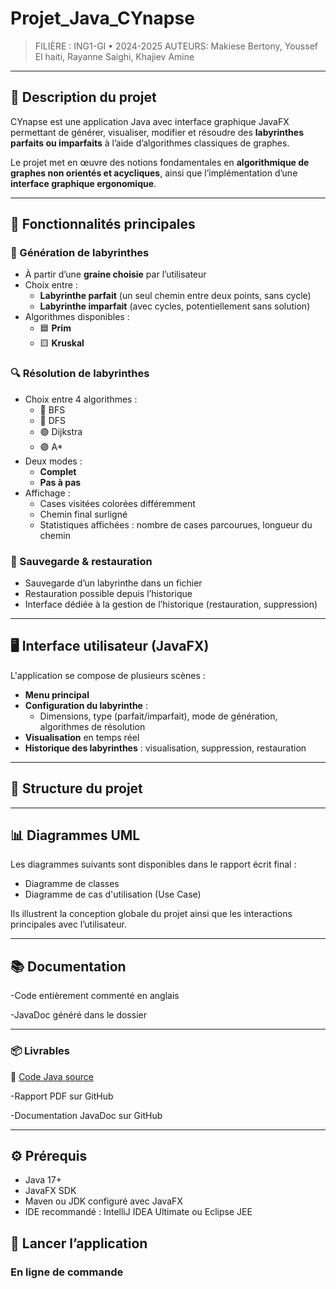 # Projet_Java_CYnapse

> FILIÈRE : ING1-GI • 2024-2025
> AUTEURS: Makiese Bertony, Youssef El haiti, Rayanne Saighi, Khajiev Amine

---

## 📌 Description du projet

CYnapse est une application Java avec interface graphique JavaFX permettant de générer, visualiser, modifier et résoudre des **labyrinthes parfaits ou imparfaits** à l’aide d’algorithmes classiques de graphes.

Le projet met en œuvre des notions fondamentales en **algorithmique de graphes non orientés et acycliques**, ainsi que l’implémentation d’une **interface graphique ergonomique**.

---

## 🚀 Fonctionnalités principales

### 🔧 Génération de labyrinthes
- À partir d’une **graine choisie** par l’utilisateur
- Choix entre :
  - **Labyrinthe parfait** (un seul chemin entre deux points, sans cycle)
  - **Labyrinthe imparfait** (avec cycles, potentiellement sans solution)
- Algorithmes disponibles :
  - 🟦 **Prim**
  - 🟨 **Kruskal**

### 🔍 Résolution de labyrinthes
- Choix entre 4 algorithmes :
  - 🔵 BFS
  - 🔴 DFS
  - 🟢 Dijkstra
  - 🟣 A*
- Deux modes :
  - **Complet**
  - **Pas à pas**
- Affichage :
  - Cases visitées colorées différemment
  - Chemin final surligné
  - Statistiques affichées : nombre de cases parcourues, longueur du chemin


### 💾 Sauvegarde & restauration
- Sauvegarde d’un labyrinthe dans un fichier
- Restauration possible depuis l’historique
- Interface dédiée à la gestion de l’historique (restauration, suppression)

---

## 🖥️ Interface utilisateur (JavaFX)

L'application se compose de plusieurs scènes :
- **Menu principal**
- **Configuration du labyrinthe** : 
  - Dimensions, type (parfait/imparfait), mode de génération, algorithmes de résolution
- **Visualisation** en temps réel
- **Historique des labyrinthes** : visualisation, suppression, restauration

---



## 📁 Structure du projet


---

## 📊 Diagrammes UML

Les diagrammes suivants sont disponibles dans le rapport écrit final :

- Diagramme de classes
- Diagramme de cas d'utilisation (Use Case)

Ils illustrent la conception globale du projet ainsi que les interactions principales avec l’utilisateur.

---

## 📚 Documentation

  -Code entièrement commenté en anglais
  
  -JavaDoc généré dans le dossier

---
  
### 📦 Livrables  
  
  📁 [Code Java source](./ybay_maze/src/main/java/)

  -Rapport PDF sur GitHub
  
  -Documentation JavaDoc sur GitHub

---

## ⚙️ Prérequis

- Java 17+
- JavaFX SDK
- Maven ou JDK configuré avec JavaFX
- IDE recommandé : IntelliJ IDEA Ultimate ou Eclipse JEE


## 🔄 Lancer l’application

### En ligne de commande

